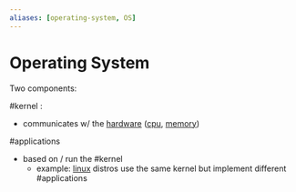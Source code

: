 ```yaml
---
aliases: [operating-system, OS]
---
```

# Operating System

Two components:

#kernel :
- communicates w/ the [hardware](/computers/hardware.md) ([cpu](/computers/cpu.md), [memory](/computers/memory.md))

#applications 
- based on / run the #kernel 
	- example: [linux](/computers/linux.md) distros use the same kernel but implement different #applications
